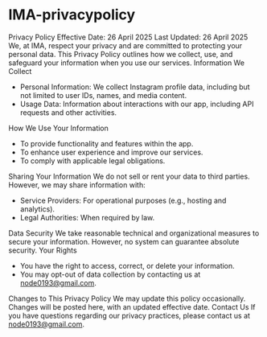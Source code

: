 # IMA-privacypolicy
Privacy Policy
Effective Date: 26 April 2025
Last Updated: 26 April 2025
We, at IMA, respect your privacy and are committed to protecting your personal data. This Privacy Policy outlines how we collect, use, and safeguard your information when you use our services.
Information We Collect
- Personal Information: We collect Instagram profile data, including but not limited to user IDs, names, and media content.
- Usage Data: Information about interactions with our app, including API requests and other activities.

How We Use Your Information
- To provide functionality and features within the app.
- To enhance user experience and improve our services.
- To comply with applicable legal obligations.

Sharing Your Information
We do not sell or rent your data to third parties. However, we may share information with:
- Service Providers: For operational purposes (e.g., hosting and analytics).
- Legal Authorities: When required by law.

Data Security
We take reasonable technical and organizational measures to secure your information. However, no system can guarantee absolute security.
Your Rights
- You have the right to access, correct, or delete your information.
- You may opt-out of data collection by contacting us at node0193@gmail.com.

Changes to This Privacy Policy
We may update this policy occasionally. Changes will be posted here, with an updated effective date.
Contact Us
If you have questions regarding our privacy practices, please contact us at node0193@gmail.com.


